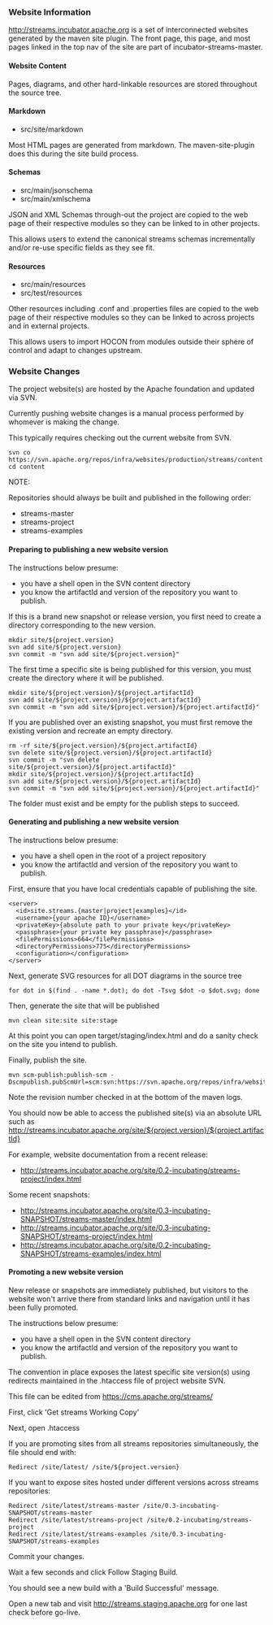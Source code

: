 ### Website Information

http://streams.incubator.apache.org is a set of interconnected websites generated
by the maven site plugin.  The front page, this page, and most pages linked in the
top nav of the site are part of incubator-streams-master.

#### Website Content

Pages, diagrams, and other hard-linkable resources are stored throughout the source tree.

#### Markdown

* src/site/markdown

Most HTML pages are generated from markdown.  The maven-site-plugin does this during the site build process.

#### Schemas

* src/main/jsonschema
* src/main/xmlschema

JSON and XML Schemas through-out the project are copied to the web page of their respective modules so they can be 
linked to in other projects.

This allows users to extend the canonical streams schemas incrementally and/or re-use specific fields as they see fit.

#### Resources

* src/main/resources
* src/test/resources

Other resources including .conf and .properties files are copied to the web page of their respective modules so 
they can be linked to across projects and in external projects.

This allows users to import HOCON from modules outside their sphere of control and adapt to changes upstream.

### Website Changes

The project website(s) are hosted by the Apache foundation and updated via SVN.

Currently pushing website changes is a manual process performed by whomever is making the change.

This typically requires checking out the current website from SVN.

    svn co https://svn.apache.org/repos/infra/websites/production/streams/content
    cd content

NOTE:

Repositories should always be built and published in the following order:

* streams-master
* streams-project
* streams-examples

#### Preparing to publishing a new website version

The instructions below presume:

* you have a shell open in the SVN content directory
* you know the artifactId and version of the repository you want to publish.

If this is a brand new snapshot or release version, you first need to create a directory corresponding to the new version.

    mkdir site/${project.version}
    svn add site/${project.version}
    svn commit -m "svn add site/${project.version}"
    
The first time a specific site is being published for this version, you must create the directory where it will be published.

    mkdir site/${project.version}/${project.artifactId}
    svn add site/${project.version}/${project.artifactId}
    svn commit -m "svn add site/${project.version}/${project.artifactId}"

If you are published over an existing snapshot, you must first remove the existing version and recreate an empty directory.

    rm -rf site/${project.version}/${project.artifactId}
    svn delete site/${project.version}/${project.artifactId}
    svn commit -m "svn delete site/${project.version}/${project.artifactId}"
    mkdir site/${project.version}/${project.artifactId}
    svn add site/${project.version}/${project.artifactId}
    svn commit -m "svn add site/${project.version}/${project.artifactId}"

The folder must exist and be empty for the publish steps to succeed.

#### Generating and publishing a new website version
 
The instructions below presume:

* you have a shell open in the root of a project repository
* you know the artifactId and version of the repository you want to publish.

First, ensure that you have local credentials capable of publishing the site.

    <server>
      <id>site.streams.{master|project|examples}</id>
      <username>{your apache ID}</username>
      <privateKey>{absolute path to your private key</privateKey>
      <passphrase>{your private key passphrase}</passphrase>
      <filePermissions>664</filePermissions>
      <directoryPermissions>775</directoryPermissions>
      <configuration></configuration>
    </server>

Next, generate SVG resources for all DOT diagrams in the source tree

    for dot in $(find . -name *.dot); do dot -Tsvg $dot -o $dot.svg; done
   
Then, generate the site that will be published
     
    mvn clean site:site site:stage
    
At this point you can open target/staging/index.html and do a sanity check on the site you intend to publish.

Finally, publish the site.

    mvn scm-publish:publish-scm -Dscmpublish.pubScmUrl=scm:svn:https://svn.apache.org/repos/infra/websites/production/streams/content/site/${project.version}/${project.artifactId}

Note the revision number checked in at the bottom of the maven logs.

You should now be able to access the published site(s) via an absolute URL such as http://streams.incubator.apache.org/site/${project.version}/${project.artifactId}
    
For example, website documentation from a recent release:

* http://streams.incubator.apache.org/site/0.2-incubating/streams-project/index.html

Some recent snapshots:

* http://streams.incubator.apache.org/site/0.3-incubating-SNAPSHOT/streams-master/index.html
* http://streams.incubator.apache.org/site/0.3-incubating-SNAPSHOT/streams-project/index.html
* http://streams.incubator.apache.org/site/0.2-incubating-SNAPSHOT/streams-examples/index.html

#### Promoting a new website version 

New release or snapshots are immediately published, but visitors to the website won't arrive there from standard links and navigation
until it has been fully promoted.
 
The instructions below presume:

* you have a shell open in the SVN content directory
* you know the artifactId and version of the repository you want to publish.

The convention in place exposes the latest specific site version(s) using redirects maintained in the .htaccess file of project website SVN.

This file can be edited from https://cms.apache.org/streams/

First, click 'Get streams Working Copy'

Next, open .htaccess

If you are promoting sites from all streams repositories simultaneously, the file should end with:

    Redirect /site/latest/ /site/${project.version}
    
If you want to expose sites hosted under different versions across streams repositories:

    Redirect /site/latest/streams-master /site/0.3-incubating-SNAPSHOT/streams-master
    Redirect /site/latest/streams-project /site/0.2-incubating/streams-project
    Redirect /site/latest/streams-examples /site/0.3-incubating-SNAPSHOT/streams-examples

Commit your changes.

Wait a few seconds and click Follow Staging Build.

You should see a new build with a 'Build Successful' message.

Open a new tab and visit http://streams.staging.apache.org for one last check before go-live.

